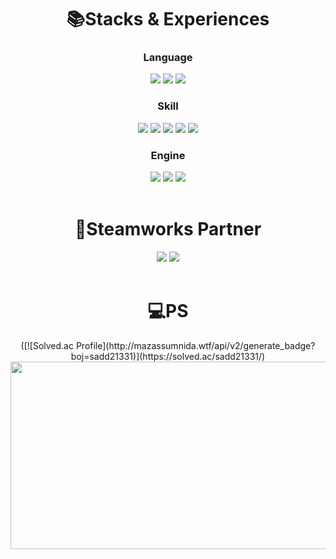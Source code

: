 <div align=center><h1>📚Stacks & Experiences</h1></div>
  <div align=center> 
    <h3>Language</h3>
    <img src="https://img.shields.io/badge/C++-00599C?style=for-the-badge&logo=c%2B%2B&logoColor=white">
    <img src="https://img.shields.io/badge/Python-3776AB?style=for-the-badge&logo=python&logoColor=white">
    <img src="https://img.shields.io/badge/Kotlin-7F52FF?style=for-the-badge&logo=kotlin&logoColor=white">
    <h3>Skill</h3>
    <img src="https://img.shields.io/badge/AWS-232F3E?style=for-the-badge&logo=amazon-aws&logoColor=white">
    <img src="https://img.shields.io/badge/PyTorch-EE4C2C?style=for-the-badge&logo=pytorch&logoColor=white">
    <img src="https://img.shields.io/badge/Three.js-000000?style=for-the-badge&logo=threedotjs&logoColor=white">
    <img src="https://img.shields.io/badge/MySQL-4479A1?style=for-the-badge&logo=mysql&logoColor=white"> 
    <img src="https://img.shields.io/badge/FastAPI-009688?style=for-the-badge&logo=fastapi&logoColor=white">
    <h3>Engine</h3>
    <img src="https://img.shields.io/badge/UnrealEngine-0E1128?style=for-the-badge&logo=unrealengine&logoColor=white"> 
    <img src="https://img.shields.io/badge/GodotEngine-478CBF?style=for-the-badge&logo=godotengine&logoColor=white"> 
    <img src="https://img.shields.io/badge/Unity-000000?style=for-the-badge&logo=unity&logoColor=white">  
  <div>
</div>

<br>

<div align=center><h1>🤝Steamworks Partner</h1></div>
  <div align=center> 
    <img src="https://img.shields.io/badge/Steam-000000?style=for-the-badge&logo=steam&logoColor=white"> 
    <img src="https://img.shields.io/badge/Steamworks-1E1E1E?style=for-the-badge&logo=steamworks&logoColor=white">
  <div>
</div>

<br>

<div align=center><h1>💻PS</h1></div>
  <div align=center> 
    ([![Solved.ac Profile](http://mazassumnida.wtf/api/v2/generate_badge?boj=sadd21331)](https://solved.ac/sadd21331/)
    <a href="https://www.solve-nyang.com"><img src="https://api.solve-nyang.com/compose/sadd21331" width="600" height="300"/></a>
  <div>
</div>
